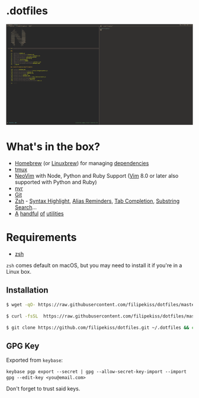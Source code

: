 # .dotfiles

![screenshot]

# What's in the box?

 * [Homebrew] (or [Linuxbrew]) for managing [dependencies]
 * [tmux]
 * [NeoVim] with Node, Python and Ruby Support ([Vim] 8.0 or later also supported with Python and
   Ruby)
 * [nvr]
 * [Git]
 * [Zsh] - [Syntax Highlight], [Alias Reminders], [Tab Completion], [Substring Search]…
 * [A] [handful] [of] [utilities]

# Requirements

 * [zsh]

`zsh` comes default on macOS, but you may need to install it if you're in a Linux box.

## Installation

```sh
$ wget -qO- https://raw.githubusercontent.com/filipekiss/dotfiles/master/bin/dotfiles | zsh
```

```sh
$ curl -fsSL  https://raw.githubusercontent.com/filipekiss/dotfiles/master/bin/dotfiles | zsh
```

```sh
$ git clone https://github.com/filipekiss/dotfiles.git ~/.dotfiles && cd ~/.dotfiles && ./bin/dotfiles
```

## GPG Key

Exported from `keybase`:

```
keybase pgp export --secret | gpg --allow-secret-key-import --import
gpg --edit-key <you@email.com>
```

Don't forget to trust said keys.

[screenshot]: https://raw.githubusercontent.com/filipekiss/dotfiles/master/screenshot.png
[Homebrew]: https://brew.sh/
[Linuxbrew]: https://linuxbrew.sh
[dependencies]: https://github.com/filipekiss/dotfiles/tree/master/homebrew
[tmux]: http://tmux.sourceforge.net/
[NeoVim]: https://neovim.io/
[Vim]: http://www.vim.org/
[Git]: http://git-scm.com/
[Zsh]: http://www.zsh.org/
[A]: https://github.com/filipekiss/dotfiles/blob/master/bin/mx
[handful]: https://github.com/filipekiss/dotfiles/blob/master/bin/extract
[of]: https://github.com/filipekiss/dotfiles/blob/master/source/functions/g.zsh
[utilities]: https://github.com/filipekiss/dotfiles/blob/master/source/functions/afk.zsh
[nvr]: https://github.com/mhinz/neovim-remote
[Syntax Highlight]: https://github.com/zdharma/fast-syntax-highlighting
[Alias Reminders]: https://github.com/molovo/tipz
[Tab Completion]: https://github.com/zsh-users/zsh-completions
[Substring Search]: https://github.com/zsh-users/zsh-history-substring-search
